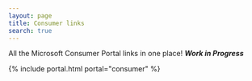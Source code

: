 ```yaml
---
layout: page
title: Consumer links
search: true
---
```


All the Microsoft Consumer Portal links in one place! ***Work in Progress***

{% include portal.html portal="consumer" %}
